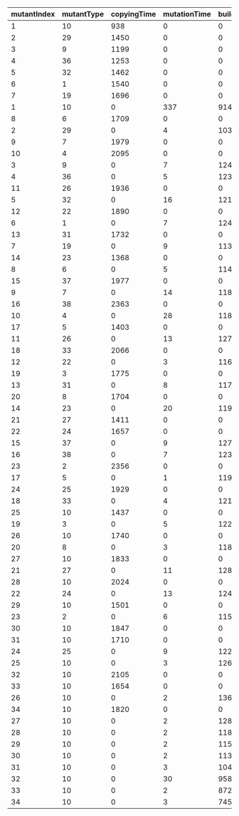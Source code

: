 mutantIndex | mutantType | copyingTime | mutationTime | buildingTime | isEqu | isDup | dupID | itCompiles
---|---|---|---|---|---|---|---|---
1 | 10 | 938 | 0 | 0 | 0 | 0 | -1 | 0
2 | 29 | 1450 | 0 | 0 | 0 | 0 | -1 | 0
3 | 9 | 1199 | 0 | 0 | 0 | 0 | -1 | 0
4 | 36 | 1253 | 0 | 0 | 0 | 0 | -1 | 0
5 | 32 | 1462 | 0 | 0 | 0 | 0 | -1 | 0
6 | 1 | 1540 | 0 | 0 | 0 | 0 | -1 | 0
7 | 19 | 1696 | 0 | 0 | 0 | 0 | -1 | 0
1 | 10 | 0 | 337 | 9140 | 0 | 0 | -1 | 1
8 | 6 | 1709 | 0 | 0 | 0 | 0 | -1 | 0
2 | 29 | 0 | 4 | 10371 | 0 | 0 | -1 | 1
9 | 7 | 1979 | 0 | 0 | 0 | 0 | -1 | 0
10 | 4 | 2095 | 0 | 0 | 0 | 0 | -1 | 0
3 | 9 | 0 | 7 | 12424 | 0 | 0 | -1 | 1
4 | 36 | 0 | 5 | 12330 | 0 | 0 | -1 | 1
11 | 26 | 1936 | 0 | 0 | 0 | 0 | -1 | 0
5 | 32 | 0 | 16 | 12183 | 0 | 0 | -1 | 1
12 | 22 | 1890 | 0 | 0 | 0 | 0 | -1 | 0
6 | 1 | 0 | 7 | 12474 | 0 | 0 | -1 | 1
13 | 31 | 1732 | 0 | 0 | 0 | 0 | -1 | 0
7 | 19 | 0 | 9 | 11395 | 0 | 0 | -1 | 1
14 | 23 | 1368 | 0 | 0 | 0 | 0 | -1 | 0
8 | 6 | 0 | 5 | 11427 | 0 | 0 | -1 | 1
15 | 37 | 1977 | 0 | 0 | 0 | 0 | -1 | 0
9 | 7 | 0 | 14 | 11865 | 0 | 0 | -1 | 1
16 | 38 | 2363 | 0 | 0 | 0 | 0 | -1 | 0
10 | 4 | 0 | 28 | 11820 | 0 | 0 | -1 | 1
17 | 5 | 1403 | 0 | 0 | 0 | 0 | -1 | 0
11 | 26 | 0 | 13 | 12778 | 0 | 0 | -1 | 1
18 | 33 | 2066 | 0 | 0 | 0 | 0 | -1 | 0
12 | 22 | 0 | 3 | 11624 | 0 | 0 | -1 | 1
19 | 3 | 1775 | 0 | 0 | 0 | 0 | -1 | 0
13 | 31 | 0 | 8 | 11765 | 0 | 0 | -1 | 1
20 | 8 | 1704 | 0 | 0 | 0 | 0 | -1 | 0
14 | 23 | 0 | 20 | 11995 | 0 | 0 | -1 | 1
21 | 27 | 1411 | 0 | 0 | 0 | 0 | -1 | 0
22 | 24 | 1657 | 0 | 0 | 0 | 0 | -1 | 0
15 | 37 | 0 | 9 | 12716 | 0 | 0 | -1 | 1
16 | 38 | 0 | 7 | 12363 | 0 | 0 | -1 | 1
23 | 2 | 2356 | 0 | 0 | 0 | 0 | -1 | 0
17 | 5 | 0 | 1 | 11954 | 0 | 0 | -1 | 1
24 | 25 | 1929 | 0 | 0 | 0 | 0 | -1 | 0
18 | 33 | 0 | 4 | 12144 | 0 | 0 | -1 | 1
25 | 10 | 1437 | 0 | 0 | 0 | 0 | -1 | 0
19 | 3 | 0 | 5 | 12219 | 0 | 0 | -1 | 1
26 | 10 | 1740 | 0 | 0 | 0 | 0 | -1 | 0
20 | 8 | 0 | 3 | 11867 | 0 | 0 | -1 | 1
27 | 10 | 1833 | 0 | 0 | 0 | 0 | -1 | 0
21 | 27 | 0 | 11 | 12872 | 0 | 0 | -1 | 1
28 | 10 | 2024 | 0 | 0 | 0 | 0 | -1 | 0
22 | 24 | 0 | 13 | 12471 | 0 | 0 | -1 | 1
29 | 10 | 1501 | 0 | 0 | 0 | 0 | -1 | 0
23 | 2 | 0 | 6 | 11542 | 0 | 0 | -1 | 1
30 | 10 | 1847 | 0 | 0 | 0 | 0 | -1 | 0
31 | 10 | 1710 | 0 | 0 | 0 | 0 | -1 | 0
24 | 25 | 0 | 9 | 12282 | 0 | 0 | -1 | 1
25 | 10 | 0 | 3 | 12620 | 0 | 0 | -1 | 1
32 | 10 | 2105 | 0 | 0 | 0 | 0 | -1 | 0
33 | 10 | 1654 | 0 | 0 | 0 | 0 | -1 | 0
26 | 10 | 0 | 2 | 13624 | 0 | 0 | -1 | 1
34 | 10 | 1820 | 0 | 0 | 0 | 0 | -1 | 0
27 | 10 | 0 | 2 | 12874 | 0 | 0 | -1 | 1
28 | 10 | 0 | 2 | 11839 | 0 | 0 | -1 | 1
29 | 10 | 0 | 2 | 11554 | 0 | 0 | -1 | 1
30 | 10 | 0 | 2 | 11398 | 0 | 0 | -1 | 1
31 | 10 | 0 | 3 | 10486 | 0 | 0 | -1 | 1
32 | 10 | 0 | 30 | 9580 | 0 | 0 | -1 | 1
33 | 10 | 0 | 2 | 8728 | 0 | 0 | -1 | 1
34 | 10 | 0 | 3 | 7451 | 0 | 0 | -1 | 1
